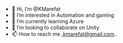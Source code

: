 - 👋 Hi, I’m @KMarefat
- 👀 I’m interested in Automation and gaming 
- 🌱 I’m currently learning Azure
- 💞️ I’m looking to collaborate on Unity
- 📫 How to reach me .kmarefat@gmail.com..

<!---
KMarefat/KMarefat is a ✨ special ✨ repository because its `README.md` (this file) appears on your GitHub profile.
You can click the Preview link to take a look at your changes.
--->
